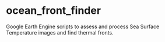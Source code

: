 # ocean_front_finder
Google Earth Engine scripts to assess and process Sea Surface Temperature images and find thermal fronts.
